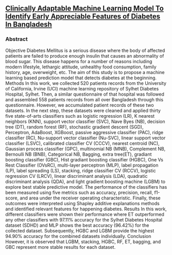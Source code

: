 ## [Clinically Adaptable Machine Learning Model To Identify Early Appreciable Features of Diabetes In Bangladesh](https://www.sciencedirect.com/science/article/pii/S2667102623000049)

### Abstract
Objective Diabetes Mellitus is a serious disease where the body of affected patients are failed to produce enough insulin that causes an abnormality of blood sugar. This disease happens for a number of reasons including modern lifestyle, lethargic attitude, unhealthy food consumption, family history, age, overweight, etc. The aim of this study is to propose a machine learning based prediction model that detects diabetes at the beginning. Methods In this work, we collected 520 patients records from the University of California, Irvine (UCI) machine learning repository of Sylhet Diabetes Hospital, Sylhet. Then, a similar questionnaire of that hospital was followed and assembled 558 patients records from all over Bangladesh through this questionnaire. However, we accumulated patient records of these two datasets. In the next step, these datasets were cleaned and applied thirty five state-of-arts classifiers such as logistic regression (LR), K nearest neighbors (KNN), support vector classifier (SVC), Nave Byes (NB), decision tree (DT), random forest (RF), stochastic gradient descent (SGD), Perceptron, AdaBoost, XGBoost, passive aggressive classifier (PAC), ridge classifier (RC), Nu-support vector classifier (Nu-SVC), linear support vector classifier (LSVC), calibrated classifier CV (CCCV), nearest centroid (NC), Gaussian process classifier (GPC), multinomial NB (MNB), Complement NB, Bernoulli NB (BNB), Categorical NB, Bagging, extra tree(ET), gradiant boosting classifier (GBC), Hist gradiant boosting classifier (HGBC), One Vs Rest Classifier (OVsRC), multi-layer perceptron (MLP), label propagation (LP), label spreading (LS), stacking, ridge classifier CV (RCCV), logistic regression CV (LRCV), linear discriminant analysis (LDA), quadratic discriminant analysis (QDA), and light gradient boosting machine (LGBM) to explore best stable predictive model. The performance of the classifiers has been measured using five metrics such as accuracy, precision, recall, f1-score, and area under the receiver operating characteristic. Finally, these outcomes were interpreted using Shapley additive explanations methods and identified relevant features for happening diabetes. Results In this work, different classifiers were shown their performance where ET outperformed any other classifiers with 97.11% accuracy for the Sylhet Diabetes Hospital dataset (SDHD) and MLP shows the best accuracy (96.42%) for the collected dataset. Subsequently, HGBC and LGBM provide the highest 94.90% accuracy for the combined datasets individually. Conclusion However, it is observed that LGBM, stacking, HGBC, RF, ET, bagging, and GBC represent more stable results for each dataset.
